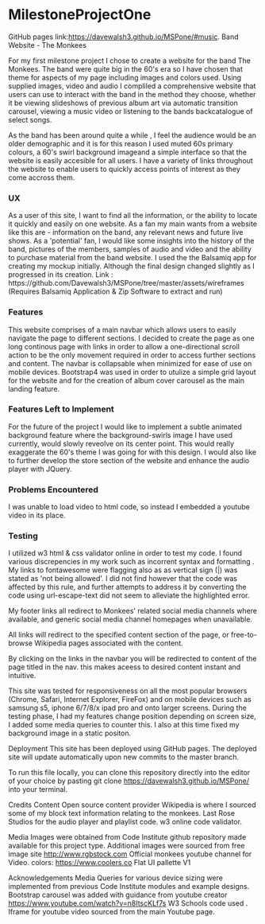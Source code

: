 
# MilestoneProjectOne

 GitHub pages link:https://davewalsh3.github.io/MSPone/#music.
Band Website - The Monkees

For my first milestone project I chose to create a website for the band The Monkees.
The band were quite big in the 60's era so I have chosen that theme for aspects of my page including images and colors used.
Using supplied images, video and audio I compliled a comprehensive website that users can use to interact with the band in the method they choose, whether it be viewing slideshows of previous album art via automatic transition carousel, viewing a music video or listening to the bands backcatalogue of select songs.


As the band has been around quite a while , I feel the audience would be an older demographic and it is for this reason I used muted 60s primary colours, a 60's swirl background imageand a simple interface so that the website is easily accesible for all users.
I have a variety of links throughout the website to enable users to quickly access points of interest as they come accross them.



<h3>UX</h3>
As a user of this site, I want to find all the information, or the ability to locate it quickly and easily on one website.
As a fan my main wants from a website like this are - information on the band, any relevant news and future live shows.
As a 'potential' fan, I would like some insights into the history of the band, pictures of the members, samples of audio and video and the ability to purchase material from the band website.
I used the the Balsamiq app for creating my mockup initially. Although the final design changed slightly as I progressed in its creation.
Link : https://github.com/Davewalsh3/MSPone/tree/master/assets/wireframes 
(Requires Balsamiq Application & Zip Software to extract and run)

<h3>Features</h3>
This website comprises of a main navbar which allows users to easily navigate the page to different sections. I decided to create the page as one long continous page with links in order to allow a one-directional scroll action to be the only movement required in order to access further sections and content. The navbar is collapsable when minimized for ease of use on mobile devices.
Bootstrap4 was used in order to utulize a simple grid layout for the website and for the creation of album cover carousel as the main landing feature. 

<h3>Features Left to Implement</h3>
For the future of the project I would like to implement a subtle animated background feature where the background-swirls image I have used currently, would slowly reveolve on its center point. This would really exaggerate the 60's theme I was going for with this design.
I would also like to further develop the store section of the website and enhance the audio player with JQuery.

<h3> Problems Encountered </h3>
I was unable to load video to html code, so instead I embedded a youtube video in its place.
<h3>Testing</h3>

I utilized w3 html & css validator online in order to test my code. I found various discrepencies in my work such as incorrent syntax and formatting . My links to fontawesome were flagging also as as vertical sign (|) was stated as 'not being allowed'. I did not find however that the code was affected by this rule, and further attempts to address it by converting the code using url-escape-text did not seem to alleviate the highlighted error.

My footer links all redirect to Monkees' related social media channels where available, and generic social media channel homepages when unavailable.

All links will redirect to the specified content section of the page, or free-to-browse Wikipedia pages associated with the content.

By clicking on the links in the navbar you will be redirected to content of the page titled in the nav. this makes aceess to desired content instant and intuitive.

This site was tested for responsiveness on all the most popular browsers (Chrome, Safari, Internet Explorer, FireFox) and on mobile devices such as samsung s5, iphone 6/7/8/x ipad pro and onto larger screens. During the testing phase, I had my features change position depending on screen size, I added some media queries to counter this. I also at this time fixed my background image in a static positon.

Deployment
This site has been deployed using GitHub pages. The deployed site will update automatically upon new commits to the master branch.

To run this file locally, you can clone this repository directly into the editor of your choice by pasting git clone https://davewalsh3.github.io/MSPone/ into your terminal.

Credits
Content
Open source content provider Wikipedia is where I sourced some of my block text information relating to the monkees.
Last Rose Studios for the audio player and playlist code.
w3 online code validator.


Media
Images were obtained from Code Institute github repository made available for this project type.
Additional images were sourced from free image site http://www.rgbstock.com
Official monkees youtube channel for Video.
colors: https://www.coolers.co
        Flat UI pallette V1

Acknowledgements
Media Queries for various device sizing were implemented from previous Code Institute modules and example designs.
Bootstrap carousel was added with guidance from youtube creator <Sonar Systems>  https://www.youtube.com/watch?v=n8ItscKLf7s
 W3 Schools code used .
 Iframe for youtube video sourced from the main Youtube page.



